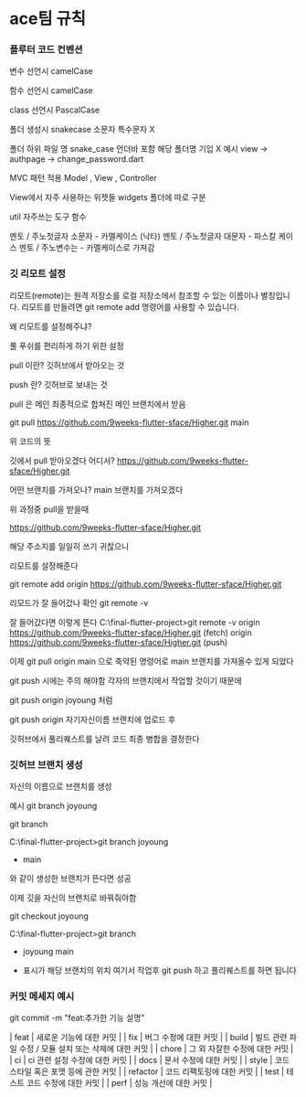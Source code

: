 # ace팀 규칙


### 플루터 코드 컨벤션

변수 선언시 camelCase 

함수 선언시 camelCase

class 선언시 PascalCase

폴더 생성시 snakecase 소문자 특수문자 X

폴더 하위 파일 명 snake_case 언더바 포함 해당 폴더명 기입 X
예시 view -> authpage -> change_password.dart

MVC 패턴 적용
Model , View , Controller 

View에서 자주 사용하는 위젯들 widgets 폴더에 따로 구분

util 자주쓰는 도구 함수 


멘토 / 주노첫글자 소문자 - 카멜케이스 (낙타)
멘토 / 주노첫글자 대문자 - 파스칼 케이스
멘토 / 주노변수는 - 카멜케이스로 가져감


### 깃 리모트 설정

리모트(remote)는 원격 저장소를 로컬 저장소에서 참조할 수 있는 이름이나 별칭입니다. 
리모트를 만들려면 git remote add 명령어를 사용할 수 있습니다.

왜 리모트를 설정해주냐?

풀 푸쉬를 편리하게 하기 위한 설정

pull 이란? 
깃허브에서 받아오는 것

push 란?
깃허브로 보내는 것

pull 은 메인 최종적으로 합쳐진 메인 브랜치에서 받음

git pull https://github.com/9weeks-flutter-sface/Higher.git main

위 코드의 뜻

깃에서 pull 받아오겠다 
어디서?
https://github.com/9weeks-flutter-sface/Higher.git

어떤 브랜치를 가져오나?
main 브랜치를 가져오겠다


위 과정중 pull을 받을때 

https://github.com/9weeks-flutter-sface/Higher.git

해당 주소지를 일일히 쓰기 귀찮으니

리모트를 설정해준다

git remote add origin https://github.com/9weeks-flutter-sface/Higher.git

리모드가 잘 들어갔나 확인
git remote -v

잘 들어갔다면 이렇게 뜬다
C:\final-flutter-project>git remote -v
origin  https://github.com/9weeks-flutter-sface/Higher.git (fetch)
origin  https://github.com/9weeks-flutter-sface/Higher.git (push)

이제 git pull origin main 으로 축약된 명령어로
 main 브랜치를 가져올수 있게 되었다


 git push 시에는 주의 해야함
각자의 브랜치에서 작업할 것이기 때문에

 git push origin joyoung
 처럼

 git push origin 자기자신이름 브랜치에 업로드 후

 깃허브에서 풀리퀘스트를 날려 코드 최종 병합을 결정한다 


### 깃허브 브랜치 생성



자신의 이름으로 브랜치를 생성

예시
git branch joyoung

git branch 

C:\final-flutter-project>git branch
  joyoung
  * main

와 같이 생성한 브랜치가 뜬다면 성공


이제 깃을 자신의 브랜치로 바꿔줘야함

git checkout joyoung

C:\final-flutter-project>git branch
* joyoung
  main

* 표시가 해당 브랜치의 위치
여기서 작업후 git push 하고 풀리퀘스트를 하면 됩니다



### 커밋 메세지 예시

git commit -m "feat:추가한 기능 설명" 


| feat | 새로운 기능에 대한 커밋 |
| fix | 버그 수정에 대한 커밋 |
| build | 빌드 관련 파일 수정 / 모듈 설치 또는 삭제에 대한 커밋 |
| chore | 그 외 자잘한 수정에 대한 커밋 |
| ci | ci 관련 설정 수정에 대한 커밋 |
| docs | 문서 수정에 대한 커밋 |
| style | 코드 스타일 혹은 포맷 등에 관한 커밋 |
| refactor | 코드 리팩토링에 대한 커밋 |
| test | 테스트 코드 수정에 대한 커밋 |
| perf | 성능 개선에 대한 커밋 |